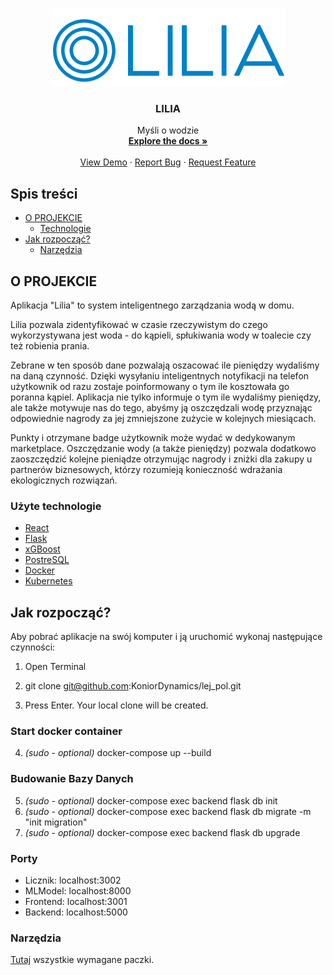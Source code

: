 
<!-- PROJECT LOGO -->
<br />
<p align="center">
  <a href="https://github.com/KoniorDynamics/lej_pol">
    <img src="images/lilia.png" alt="Logo" width="375" height="124">
  </a>

  <h3 align="center">LILIA</h3>

  <p align="center">Myśli o wodzie
    <br />
    <a href="https://github.com/KoniorDynamics/lej_pol"><strong>Explore the docs »</strong></a>
    <br />
    <br />
    <a href="https://github.com/KoniorDynamics/lej_pol">View Demo</a>
    ·
    <a href="https://github.com/KoniorDynamics/lej_pol">Report Bug</a>
    ·
    <a href="https://github.com/KoniorDynamics/lej_pol/issues">Request Feature</a>
  </p>
</p>



<!-- Spis treści -->
## Spis treści

* [O PROJEKCIE](#o-projekcie)
  * [Technologie](#technologie)
* [Jak rozpocząć?](#jak-rozpocząć)
  * [Narzędzia](#narzędzia)




<!-- O PROJEKCIE -->
## O PROJEKCIE

Aplikacja "Lilia" to system inteligentnego zarządzania wodą w domu.

Lilia pozwala zidentyfikować w czasie rzeczywistym do czego wykorzystywana jest woda - do kąpieli, spłukiwania wody w toalecie czy też robienia prania.

Zebrane w ten sposób dane pozwalają oszacować ile pieniędzy wydaliśmy na daną czynność. Dzięki wysyłaniu inteligentnych notyfikacji na telefon użytkownik od razu zostaje poinformowany o tym ile kosztowała go poranna kąpiel. Aplikacja nie tylko informuje o tym ile wydaliśmy pieniędzy, ale także motywuje nas do tego, abyśmy ją oszczędzali wodę przyznając odpowiednie nagrody za jej zmniejszone zużycie w kolejnych miesiącach. 

Punkty i otrzymane badge użytkownik może wydać w dedykowanym marketplace. Oszczędzanie wody (a także pieniędzy) pozwala dodatkowo zaoszczędzić kolejne pieniądze otrzymując nagrody i zniżki dla zakupy u partnerów biznesowych, którzy rozumieją konieczność wdrażania ekologicznych rozwiązań. 


### Użyte technologie
* [React](https://reactjs.org/)
* [Flask](https://flask.palletsprojects.com/en/1.1.x/)
* [xGBoost](https://xgboost.readthedocs.io/en/latest/)
* [PostreSQL](https://www.postgresql.org/)
* [Docker](https://www.docker.com/)
* [Kubernetes](https://kubernetes.io/pl/)



<!-- JAK ROZPOCZĄĆ? -->
## Jak rozpocząć?

Aby pobrać aplikacje na swój komputer i ją uruchomić wykonaj następujące czynności:

1. Open Terminal

2. git clone git@github.com:KoniorDynamics/lej_pol.git

3. Press Enter. Your local clone will be created.

### Start docker container

4. _(sudo - optional)_ docker-compose up --build 


### Budowanie Bazy Danych

5. _(sudo - optional)_  docker-compose exec backend flask db init
6. _(sudo - optional)_  docker-compose exec backend flask db migrate -m "init migration"
7. _(sudo - optional)_  docker-compose exec backend flask db upgrade


### Porty

- Licznik: localhost:3002
- MLModel: localhost:8000
- Frontend: localhost:3001
- Backend: localhost:5000

### Narzędzia

[Tutaj](https://github.com/KoniorDynamics/lej_pol/blob/master/backend/requirements.txt) wszystkie wymagane paczki.



